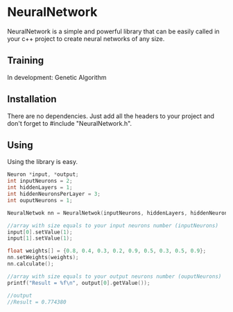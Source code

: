# NeuralNetwork
NeuralNetwork is a simple and powerful library that can be easily called in your c++ project to create neural networks of any size.

## Training

In development: Genetic Algorithm

## Installation

There are no dependencies. Just add all the headers to your project and don't forget to #include "NeuralNetwork.h".

## Using

Using the library is easy.

```c
Neuron *input, *output;
int inputNeurons = 2;
int hiddenLayers = 1;
int hiddenNeuronsPerLayer = 3;
int ouputNeurons = 1;

NeuralNetwok nn = NeuralNetwok(inputNeurons, hiddenLayers, hiddenNeuronsPerLayer, ouputNeurons);

//array with size equals to your input neurons number (inputNeurons)
input[0].setValue(1);
input[1].setValue(1);

float weights[] = {0.8, 0.4, 0.3, 0.2, 0.9, 0.5, 0.3, 0.5, 0.9};
nn.setWeights(weights);
nn.calculate();

//array with size equals to your output neurons number (ouputNeurons)
printf("Result = %f\n", output[0].getValue());

//output
//Result = 0.774380
```
